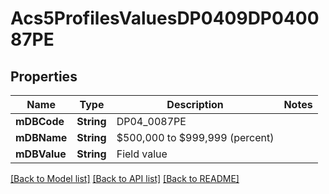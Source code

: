 # Acs5ProfilesValuesDP0409DP040087PE

## Properties
Name | Type | Description | Notes
------------ | ------------- | ------------- | -------------
**mDBCode** | **String** | DP04_0087PE | 
**mDBName** | **String** | $500,000 to $999,999 (percent) | 
**mDBValue** | **String** | Field value | 

[[Back to Model list]](../README.md#documentation-for-models) [[Back to API list]](../README.md#documentation-for-api-endpoints) [[Back to README]](../README.md)


